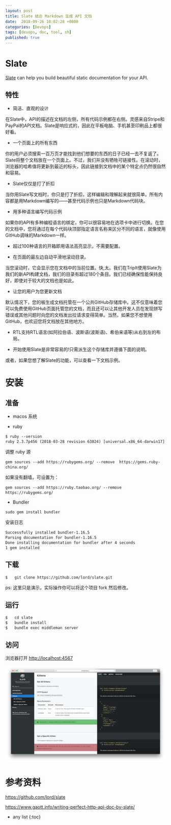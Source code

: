 ```yaml
---
layout: post
title: Slate 结合 Markdown 生成 API 文档
date:  2018-09-26 10:02:28 +0800
categories: [Devops]
tags: [devops, doc, tool, sh]
published: true
---
```


# Slate

[Slate](https://github.com/lord/slate) can help you build beautiful static documentation for your API.

## 特性

- 简洁、直观的设计

在Slate中，API的描述在文档的左侧，所有代码示例都在右侧。灵感来自Stripe和PayPal的API文档。Slate是响应式的，因此在平板电脑、手机甚至印刷品上都很好看。

- 一个页面上的所有东西

你的用户必须搜索一百万页才能找到他们想要的东西的日子已经一去不复返了。Slate将整个文档放在一个页面上。不过，我们并没有牺牲可链接性。在滚动时，浏览器的哈希值将更新到最近的标头，因此链接到文档中的某个特定点仍然很自然和容易。

- Slate仅仅是打了折扣

当你用Slate写文档时，你只是打了折扣，这样编辑和理解起来就很简单。所有内容都是用Markdown编写的——甚至代码示例也只是Markdown代码块。

- 用多种语言编写代码示例

如果你的API有多种编程语言的绑定，你可以很容易地在选项卡中进行切换。在您的文档中，您将通过在每个代码块顶部指定语言名称来区分不同的语言，就像使用GitHub调味的Markdown一样。

- 超过100种语言的开箱即用语法高亮显示，不需要配置。

- 在页面的最左边自动平滑地滚动目录。

当您滚动时，它会显示您在文档中的当前位置。快,太。我们在TripIt使用Slate为我们的新API构建文档，我们的目录有超过180个条目。我们已经确保性能保持良好，即使对于较大的文档也是如此。

- 让您的用户为您更新文档

默认情况下，您的板生成文档托管在一个公共GitHub存储库中。这不仅意味着您可以免费使用GitHub页面托管您的文档，而且还可以让其他开发人员在发现拼写错误或其他问题时向您的文档发出拉请求变得简单。当然，如果您不想使用GitHub，也欢迎您将文档放在其他地方。

- RTL支持RTL语言(如阿拉伯语、波斯语(波斯语)、希伯来语等)从右到左的布局。

- 开始使用Slate是非常容易的!只需派生这个存储库并遵循下面的说明。

或者，如果您想了解Slate的功能，可以查看一下文档示例。

# 安装

## 准备

- macos 系统

- ruby 

```
$ ruby --version
ruby 2.3.7p456 (2018-03-28 revision 63024) [universal.x86_64-darwin17]
```

调整 ruby 源

```
gem sources --add https://rubygems.org/ --remove  https://gems.ruby-china.org/
```

如果没有翻墙，可设置为：

```
gem sources --add https://ruby.taobao.org/ --remove https://rubygems.org/
```

- Bundler

```
sudo gem install bundler
```

安装日志

```
Successfully installed bundler-1.16.5
Parsing documentation for bundler-1.16.5
Done installing documentation for bundler after 4 seconds
1 gem installed
```


## 下载

```
$   git clone https://github.com/lord/slate.git
```

ps: 这里只是演示，实际操作你可以将这个项目 fork 然后修改。

## 运行

```
$   cd slate
$   bundle install
$   bundle exec middleman server
```

## 访问

浏览器打开 [http://localhost:4567](http://localhost:4567)

![Slate](https://raw.githubusercontent.com/lord/img/master/screenshot-slate.png)

# 参考资料

https://github.com/lord/slate

https://www.gaott.info/writing-perfect-http-api-doc-by-slate/

* any list
{:toc}